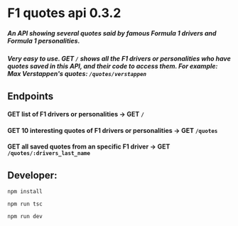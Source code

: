 # F1 quotes api 0.3.2

##### An API showing several quotes said by famous Formula 1 drivers and Formula 1 personalities.

##### Very easy to use. GET ```/``` shows all the F1 drivers or personalities who have quotes saved in this API, and their code to access them. For example: Max Verstappen's quotes: ```/quotes/verstappen```

## Endpoints
#### GET list of F1 drivers or personalities **->** GET  ```/```
#### GET 10 interesting quotes of F1 drivers or personalities **->** GET  ```/quotes```
#### GET all saved quotes from an specific F1 driver **->** GET  ```/quotes/:drivers_last_name```
  
  

## Developer:

```npm install```

```npm run tsc```

```npm run dev```